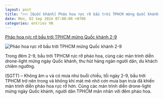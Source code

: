 ```yaml
---
layout: post
title: "🔥🔥 [Quốc khánh] Pháo hoa rực rỡ bầu trời TPHCM mừng Quốc khánh 2-9"
date: Mon, 02 Sep 2024 07:00:00 +0700
categories: entries VN
---
```

[Pháo hoa rực rỡ bầu trời TPHCM mừng Quốc khánh 2-9](https://www.sgtiepthi.vn/phao-hoa-ruc-ro-bau-troi-tphcm-mung-quoc-khanh-2-9/)

![Pháo hoa rực rỡ bầu trời TPHCM mừng Quốc khánh 2-9](https://www.sgtiepthi.vn/wp-content/uploads/2024/09/phao-hoa-tphcms.jpg)

Trong đêm 2-9, bầu trời TPHCM rực rỡ pháo hoa, cùng các màn trình diễn drone-light mừng ngày Quốc khánh, thu hút hàng ngàn người dân, du khách chiêm ngưỡng.

(SGTT) – Không âm u và có mưa như buổi chiều, tối ngày 2-9, bầu trời TPHCM trở nên trong và không khí mát mẻ nhờ cơn mưa ban trưa đã khiến màn trình diễn pháo hoa rực rỡ hơn. Cùng các màn trình diễn drone-light mừng ngày Quốc khánh, người dân TPHCM mãn nhãn với đêm pháo hoa.

